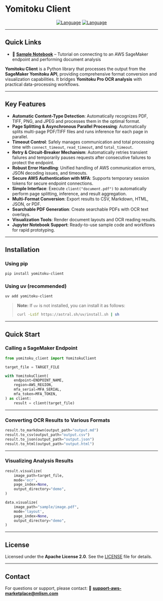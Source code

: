 # Yomitoku Client

<div align="center">

[![Language](https://img.shields.io/badge/🌐_English-blue?style=for-the-badge\&logo=github)](README.en.md) [![Language](https://img.shields.io/badge/🌐_Japanese-red?style=for-the-badge\&logo=github)](README.md)

</div>

---

## Quick Links

* 📓 **[Sample Notebook](notebooks/yomitoku-pro-document-analyzer.ipynb)** – Tutorial on connecting to an AWS SageMaker endpoint and performing document analysis

**Yomitoku Client** is a Python library that processes the output from the **SageMaker Yomitoku API**, providing comprehensive format conversion and visualization capabilities.
It bridges **Yomitoku Pro OCR analysis** with practical data-processing workflows.

---

## Key Features

* **Automatic Content-Type Detection**: Automatically recognizes PDF, TIFF, PNG, and JPEG and processes them in the optimal format.
* **Page Splitting & Asynchronous Parallel Processing**: Automatically splits multi-page PDF/TIFF files and runs inference for each page in parallel.
* **Timeout Control**: Safely manages communication and total processing time with `connect_timeout`, `read_timeout`, and `total_timeout`.
* **Retry & Circuit-Breaker Mechanism**: Automatically retries transient failures and temporarily pauses requests after consecutive failures to protect the endpoint.
* **Robust Error Handling**: Unified handling of AWS communication errors, JSON decoding issues, and timeouts.
* **Secure AWS Authentication with MFA**: Supports temporary session tokens for secure endpoint connections.
* **Simple Interface**: Execute `client("document.pdf")` to automatically perform page splitting, inference, and result aggregation.
* **Multi-Format Conversion**: Export results to CSV, Markdown, HTML, JSON, or PDF.
* **Searchable PDF Generation**: Create searchable PDFs with OCR text overlays.
* **Visualization Tools**: Render document layouts and OCR reading results.
* **Jupyter Notebook Support**: Ready-to-use sample code and workflows for rapid prototyping.

---

## Installation

### Using pip

```bash
pip install yomitoku-client
```

### Using uv (recommended)

```bash
uv add yomitoku-client
```

> **Note:**
> If `uv` is not installed, you can install it as follows:
>
> ```bash
> curl -LsSf https://astral.sh/uv/install.sh | sh
> ```

---

## Quick Start

### Calling a SageMaker Endpoint

```python
from yomitoku_client import YomitokuClient

target_file = TARGET_FILE

with YomitokuClient(
    endpoint=ENDPOINT_NAME,
    region=AWS_REGION,
    mfa_serial=MFA_SERIAL,
    mfa_token=MFA_TOKEN,
) as client:
    result = client(target_file)
```

---

### Converting OCR Results to Various Formats

```python
result.to_markdown(output_path="output.md")
result.to_csv(output_path="output.csv")
result.to_json(output_path="output.json")
result.to_html(output_path="output.html")
```

---

### Visualizing Analysis Results

```python
result.visualize(
    image_path=target_file,
    mode='ocr',
    page_index=None,
    output_directory="demo",
)

data.visualize(
    image_path="sample/image.pdf",
    mode='layout',
    page_index=None,
    output_directory="demo",
)
```

---

## License

Licensed under the **Apache License 2.0**.
See the [LICENSE](LICENSE) file for details.

---

## Contact

For questions or support, please contact:
📧 **[support-aws-marketplace@mlism.com](mailto:support-aws-marketplace@mlism.com)**
